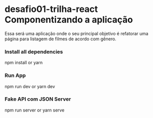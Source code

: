 # desafio01-trilha-react Componentizando a aplicação

Essa será uma aplicação onde o seu principal objetivo é refatorar uma página para listagem de filmes de acordo com gênero.

### Install all dependencies

npm install
or
yarn 



### Run App

npm run dev
or
yarn dev

### Fake API com JSON Server


npm run server
or
yarn serve



